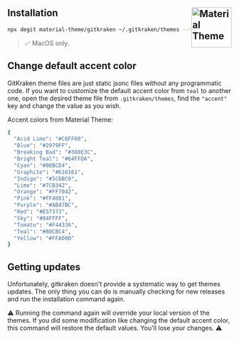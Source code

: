 ## Installation [<img src="https://rawcdn.githack.com/material-theme/vsc-material-theme/790fc5d2872f10d5a903f449c90c1fa1502d7e53/logo.png" alt="Material Theme" width="90" height="90" align="right">](https://material-theme.site/)

```sh
npx degit material-theme/gitkraken ~/.gitkraken/themes --force
```
> ✅ MacOS only.


## Change default accent color

GitKraken theme files are just static jsonc files without any programmatic code. If you want to customize the default accent color from `teal` to another one, open the desired theme file from `.gitkraken/themes`, find the `"accent"` key and change the value as you wish.

Accent colors from Material Theme:

```sh
{
  "Acid Lime": "#C6FF00",
  "Blue": "#2979FF",
  "Breaking Bad": "#388E3C",
  "Bright Teal": "#64FFDA",
  "Cyan": "#00BCD4",
  "Graphite": "#616161",
  "Indigo": "#5C6BC0",
  "Lime": "#7CB342",
  "Orange": "#FF7042",
  "Pink": "#FF4081",
  "Purple": "#AB47BC",
  "Red": "#E57373",
  "Sky": "#84FFFF",
  "Tomato": "#F44336",
  "Teal": "#80CBC4",
  "Yellow": "#FFA000"
}
```

## Getting updates

Unfortunately, gitkraken doesn't provide a systematic way to get themes updates. The only thing you can do is manually checking for new releases and run the installation command again.

⚠️ Running the command again will override your local version of the themes. If you did some modification like changing the default accent color, this command will restore the default values. You'll lose your changes. ⚠️
